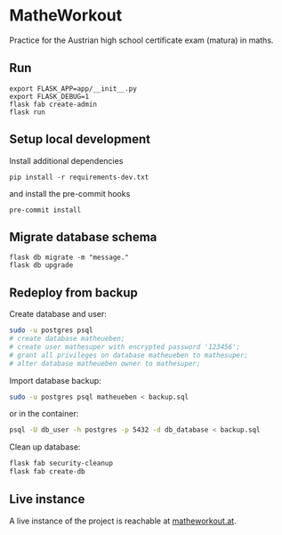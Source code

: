 # MatheWorkout

Practice for the Austrian high school certificate exam (matura) in maths.

## Run

```
export FLASK_APP=app/__init__.py
export FLASK_DEBUG=1
flask fab create-admin
flask run
```

## Setup local development
Install additional dependencies
```
pip install -r requirements-dev.txt
```
and install the pre-commit hooks
```
pre-commit install
```

## Migrate database schema
```
flask db migrate -m "message."
flask db upgrade
```

## Redeploy from backup

Create database and user:
```bash
sudo -u postgres psql
# create database matheueben;
# create user mathesuper with encrypted password '123456';
# grant all privileges on database matheueben to mathesuper;
# alter database matheueben owner to mathesuper;
```

Import database backup:
```bash
sudo -u postgres psql matheueben < backup.sql
```

or in the container:
```bash
psql -U db_user -h postgres -p 5432 -d db_database < backup.sql
```

Clean up database:
```bash
flask fab security-cleanup
flask fab create-db
```

## Live instance

A live instance of the project is reachable at [matheworkout.at](https://matheworkout.at/).

